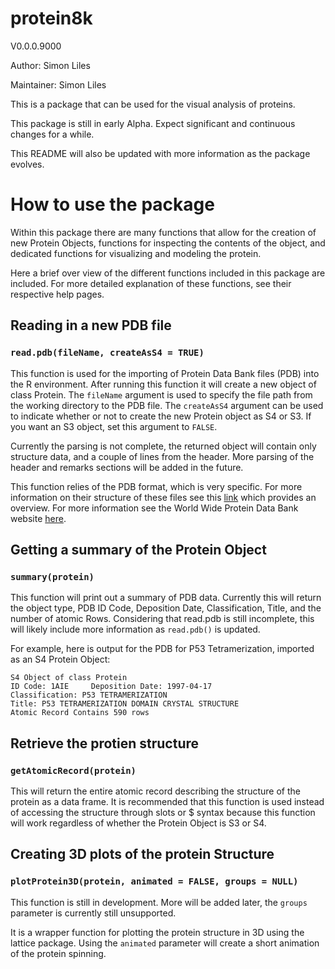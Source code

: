 # protein8k
V0.0.0.9000

Author: Simon Liles

Maintainer: Simon Liles

This is a package that can be used for the visual analysis of proteins. 

This package is still in early Alpha. Expect significant and continuous changes for a while.

This README will also be updated with more information as the package evolves. 

# How to use the package
Within this package there are many functions that allow for the creation of new Protein Objects, functions for inspecting the contents of the object, and dedicated functions for visualizing and modeling the protein. 

Here a brief over view of the different functions included in this package are included. For more detailed explanation of these functions, see their respective help pages. 

## Reading in a new PDB file
### `read.pdb(fileName, createAsS4 = TRUE)`
This function is used for the importing of Protein Data Bank files (PDB) into the R environment. After running this function it will create a new object of class Protein. The `fileName` argument is used to specify the file path from the working directory to the PDB file. The `createAsS4` argument can be used to indicate whether or not to create the new Protein object as S4 or S3. If you want an S3 object, set this argument to `FALSE`. 

Currently the parsing is not complete, the returned object will contain only structure data, and a couple of lines from the header. More parsing of the header and remarks sections will be added in the future. 

This function relies of the PDB format, which is very specific. For more information on their structure of these files see this [link](https://www.cgl.ucsf.edu/chimera/docs/UsersGuide/tutorials/pdbintro.html) which provides an overview. For more information see the World Wide Protein Data Bank website [here](https://www.wwpdb.org/documentation/file-format).

## Getting a summary of the Protein Object
### `summary(protein)`
This function will print out a summary of PDB data. Currently this will return the object type, PDB ID Code, Deposition Date, Classification, Title, and the number of atomic Rows. Considering that read.pdb is still incomplete, this will likely include more information as `read.pdb()` is updated. 

For example, here is output for the PDB for P53 Tetramerization, imported as an S4 Protein Object:

```{plaintext}
S4 Object of class Protein
ID Code: 1AIE     Deposition Date: 1997-04-17 
Classification: P53 TETRAMERIZATION                      
Title: P53 TETRAMERIZATION DOMAIN CRYSTAL STRUCTURE 
Atomic Record Contains 590 rows
```

## Retrieve the protien structure
### `getAtomicRecord(protein)`
This will return the entire atomic record describing the structure of the protein as a data frame. It is recommended that this function is used instead of accessing the structure through slots or $ syntax because this function will work regardless of whether the Protein Object is S3 or S4. 

## Creating 3D plots of the protein Structure
### `plotProtein3D(protein, animated = FALSE, groups = NULL)`
This function is still in development. More will be added later, the `groups` parameter is currently still unsupported. 

It is a wrapper function for plotting the protein structure in 3D using the lattice package. Using the `animated` parameter will create a short animation of the protein spinning. 


